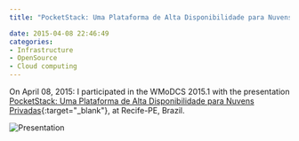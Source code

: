 ```yaml
---
title: "PocketStack: Uma Plataforma de Alta Disponibilidade para Nuvens Privadas"

date: 2015-04-08 22:46:49
categories:
- Infrastructure
- OpenSource
- Cloud computing
---
```


On April 08, 2015:  I participated in the WMoDCS 2015.1 with the presentation [PocketStack: Uma Plataforma de Alta Disponibilidade para Nuvens Privadas](https://www.modcs.org/wp-content/uploads/wmodcs/2015-1/Felipe-WMoDCS-2015-1.pdf){:target="_blank"}, at Recife-PE, Brazil.


![Presentation](/assets/images/posts/wmodcs-2015/wmodcs2015.png)


<!-- Details in this [link](
{ :target="_blank"}. -->
